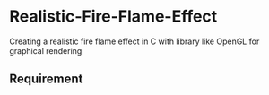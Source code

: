 # Realistic-Fire-Flame-Effect
Creating a realistic fire flame effect in C with library like OpenGL for graphical rendering

## Requirement
